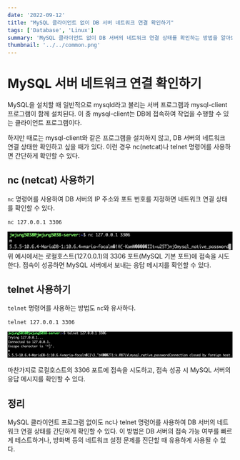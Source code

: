 ```yaml
---
date: '2022-09-12'
title: "MySQL 클라이언트 없이 DB 서버 네트워크 연결 확인하기"
tags: ['Database', 'Linux']
summary: 'MySQL 클라이언트 없이 DB 서버의 네트워크 연결 상태를 확인하는 방법을 알아보자.'
thumbnail: '../../common.png'
---
```



# MySQL 서버 네트워크 연결 확인하기
MySQL을 설치할 때 일반적으로 mysqld라고 불리는 서버 프로그램과 mysql-client 프로그램이 함께 설치된다. 
이 중 mysql-client는 DB에 접속하여 작업을 수행할 수 있는 클라이언트 프로그램이다.

하지만 때로는 mysql-client와 같은 프로그램을 설치하지 않고, DB 서버의 네트워크 연결 상태만 확인하고 싶을 때가 있다. 
이런 경우 nc(netcat)나 telnet 명령어를 사용하면 간단하게 확인할 수 있다.



## nc (netcat) 사용하기
```nc``` 명령어를 사용하여 DB 서버의 IP 주소와 포트 번호를 지정하면 네트워크 연결 상태를 확인할 수 있다.
```shell
nc 127.0.0.1 3306
```

![nc](./nc.png)
위 예시에서는 로컬호스트(127.0.0.1)의 3306 포트(MySQL 기본 포트)에 접속을 시도한다. 
접속이 성공하면 MySQL 서버에서 보내는 응답 메시지를 확인할 수 있다.


## telnet 사용하기
```telnet``` 명령어를 사용하는 방법도 ```nc```와 유사하다.
```shell
telnet 127.0.0.1 3306
```
![telnet](./telnet.png)

마찬가지로 로컬호스트의 3306 포트에 접속을 시도하고, 접속 성공 시 MySQL 서버의 응답 메시지를 확인할 수 있다.

## 정리
MySQL 클라이언트 프로그램 없이도 nc나 telnet 명령어를 사용하여 DB 서버의 네트워크 연결 상태를 간단하게 확인할 수 있다. 
이 방법은 DB 서버의 접속 가능 여부를 빠르게 테스트하거나, 방화벽 등의 네트워크 설정 문제를 진단할 때 유용하게 사용될 수 있다.


